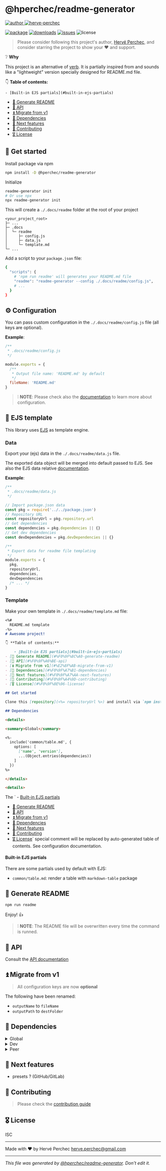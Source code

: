 # @hperchec/readme-generator

[![author](https://img.shields.io/static/v1?label=&message=Author:&color=black)
![herve-perchec](http://herve-perchec.com/badge.svg)](http://herve-perchec.com/)

[![package](https://img.shields.io/npm/v/@hperchec/readme-generator?logo=npm)](https://www.npmjs.com/package/@hperchec/readme-generator)
[![downloads](https://img.shields.io/npm/dw/@hperchec/readme-generator?logo=npm)](https://www.npmjs.com/package/@hperchec/readme-generator)
[![issues](https://img.shields.io/github/issues/open/https://github.com/herveperchec/readme-generator?gitlab_url=https%3A%2F%2Fgitlab.com)](https://github.com/herveperchec/readme-generator/issues)
![license](https://img.shields.io/github/license/https://github.com/herveperchec/readme-generator?gitlab_url=https%3A%2F%2Fgitlab.com)

> Please consider following this project's author, [Hervé Perchec](https://github.com/hperchec), and consider starring the project to show your ❤ and support.

❔ **Why**

This project is an alternative of [verb](https://www.npmjs.com/package/verb).
It is partially inspired from and sounds like a "lightweight" version specially designed for README.md file.

👇 **Table of contents:**

    - [Built-in EJS partials](#built-in-ejs-partials)
- [🌠 Generate README](#%F0%9F%8C%A0-generate-readme)
- [🦾 API](#%F0%9F%A6%BE-api)
- [⏫ Migrate from v1](#%E2%8F%AB-migrate-from-v1)
- [🧱 Dependencies](#%F0%9F%A7%B1-dependencies)
- [🧪 Next features](#%F0%9F%A7%AA-next-features)
- [🤝 Contributing](#%F0%9F%A4%9D-contributing)
- [🎖 License](#%F0%9F%8E%96-license)

## 🚀 Get started

Install package via npm

``` bash
npm install -D @hperchec/readme-generator
```

Initialize

``` bash
readme-generator init
# Or use npx
npx readme-generator init
```

This will create a `./.docs/readme` folder at the root of your project

```
<your_project_root>
├─ ...
├─ .docs
│  └─ readme
│     ├─ config.js
│     ├─ data.js
│     └─ template.md
└─ ...
```

Add a script to your `package.json` file:

```bash
{
  "scripts": {
    # 'npm run readme' will generates your README.md file
    "readme": "readme-generator --config ./.docs/readme/config.js",
    # ...
  }
}
```

## ⚙ Configuration

You can pass custom configuration in the `./.docs/readme/config.js` file (all keys are optional).

**Example**:

```js
/**
 * .docs/readme/config.js
 */

module.exports = {
  /**
   * Output file name: 'README.md' by default
   */
  fileName: 'README.md'
}
```

> ❕ **NOTE**: Please check also the [documentation](./documentation/api.md) to learn more about configuration.

## 🧩 EJS template

This library uses [EJS](https://ejs.co/) as template engine.

### Data

Export your (ejs) data in the `./.docs/readme/data.js` file.

The exported data object will be merged into default passed to EJS. See also the EJS data relative [documentation](./documentation/api.md).

**Example**:

```js
/**
 * .docs/readme/data.js
 */

// Import package.json data
const pkg = require('../../package.json')
// Repository URL
const repositoryUrl = pkg.repository.url
// Get dependencies
const dependencies = pkg.dependencies || {}
// Get dev dependencies
const devDependencies = pkg.devDependencies || {}

/**
 * Export data for readme file templating
 */
module.exports = {
  pkg,
  repositoryUrl,
  dependencies,
  devDependencies
  /* ... */
}
```

### Template

Make your own template in `./.docs/readme/template.md` file:

```markdown
<%# 
  README.md template
-%>
# Awesome project!

👇 **Table of contents:**

    - [Built-in EJS partials](#built-in-ejs-partials)
- [🌠 Generate README](#%F0%9F%8C%A0-generate-readme)
- [🦾 API](#%F0%9F%A6%BE-api)
- [⏫ Migrate from v1](#%E2%8F%AB-migrate-from-v1)
- [🧱 Dependencies](#%F0%9F%A7%B1-dependencies)
- [🧪 Next features](#%F0%9F%A7%AA-next-features)
- [🤝 Contributing](#%F0%9F%A4%9D-contributing)
- [🎖 License](#%F0%9F%8E%96-license)

## Get started

Clone this [repository](<%= repositoryUrl %>) and install via `npm install`

## Dependencies

<details>

<summary>Global</summary>

<%-
  include('common/table.md', {
    options: [
      ['name', 'version'],
      ...(Object.entries(dependencies))
    ]
  })
%>

</details>

<details>
```

The `    - [Built-in EJS partials](#built-in-ejs-partials)
- [🌠 Generate README](#%F0%9F%8C%A0-generate-readme)
- [🦾 API](#%F0%9F%A6%BE-api)
- [⏫ Migrate from v1](#%E2%8F%AB-migrate-from-v1)
- [🧱 Dependencies](#%F0%9F%A7%B1-dependencies)
- [🧪 Next features](#%F0%9F%A7%AA-next-features)
- [🤝 Contributing](#%F0%9F%A4%9D-contributing)
- [🎖 License](#%F0%9F%8E%96-license)` special comment will be replaced by auto-generated table of contents. See configuration documentation.

#### Built-in EJS partials

There are some partials used by default with EJS:

- `common/table.md`: render a table with `markdown-table` package

## 🌠 Generate README

```bash
npm run readme
```

Enjoy! 👍

> ❕ **NOTE**: The README file will be overwritten every time the command is runned.

## 🦾 API

Consult the [API documentation](./documentation/api.md)

## ⏫ Migrate from v1

> All configuration keys are now **optional**

The following have been renamed:

- `outputName` to `fileName`
- `outputPath` to `destFolder`

## 🧱 Dependencies

<details>

<summary>Global</summary>

| name           | version |
| -------------- | ------- |
| colors         | ^1.4.0  |
| ejs            | ^3.1.9  |
| execa          | ^5.1.1  |
| fs-extra       | ^11.1.1 |
| lodash.merge   | ^4.6.2  |
| markdown-table | ^1.1.3  |
| markdown-toc   | ^1.2.0  |
| markdown-utils | ^1.0.0  |
| prompts        | ^2.4.2  |
| yargonaut      | ^1.1.4  |
| yargs          | ^17.7.2 |

</details>

<details>

<summary>Dev</summary>

| name                            | version  |
| ------------------------------- | -------- |
| @commitlint/cli                 | ^17.7.2  |
| @commitlint/config-conventional | ^17.7.0  |
| @hperchec/jsdoc-plugin-define   | ^1.0.1   |
| ascii-tree                      | ^0.3.0   |
| conventional-changelog-cli      | ^4.1.0   |
| cross-env                       | ^7.0.3   |
| eslint                          | ^8.51.0  |
| eslint-config-standard          | ^17.1.0  |
| eslint-plugin-disable           | ^2.0.3   |
| eslint-plugin-import            | ^2.28.1  |
| eslint-plugin-jsdoc             | ^46.8.2  |
| eslint-plugin-node              | ^11.1.0  |
| eslint-plugin-promise           | ^6.1.1   |
| eslint-plugin-standard          | ^4.1.0   |
| jsdoc-to-markdown               | ^8.0.0   |
| lint-staged                     | ^14.0.1  |
| npm-check-updates               | ^16.14.5 |
| simple-git-hooks                | ^2.9.0   |

</details>

<details>

<summary>Peer</summary>

| name | version |
| ---- | ------- |

</details>

## 🧪 Next features

- presets ? (GitHub/GitLab)

## 🤝 Contributing

> Please check the [contribution guide](./CONTRIBUTING.md)

## 🎖 License

ISC

----

Made with ❤ by Hervé Perchec <herve.perchec@gmail.com>

----

*This file was generated by [@hperchec/readme-generator](https://www.npmjs.com/package/@hperchec/readme-generator). Don't edit it.*
